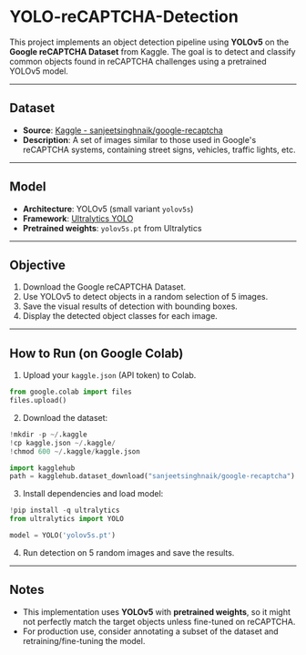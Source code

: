 # YOLO-reCAPTCHA-Detection

This project implements an object detection pipeline using **YOLOv5** on the **Google reCAPTCHA Dataset** from Kaggle. The goal is to detect and classify common objects found in reCAPTCHA challenges using a pretrained YOLOv5 model.

---

## Dataset

- **Source**: [Kaggle - sanjeetsinghnaik/google-recaptcha](https://www.kaggle.com/datasets/sanjeetsinghnaik/google-recaptcha)
- **Description**: A set of images similar to those used in Google's reCAPTCHA systems, containing street signs, vehicles, traffic lights, etc.

---

## Model

- **Architecture**: YOLOv5 (small variant `yolov5s`)
- **Framework**: [Ultralytics YOLO](https://github.com/ultralytics/ultralytics)
- **Pretrained weights**: `yolov5s.pt` from Ultralytics

---

## Objective

1. Download the Google reCAPTCHA Dataset.
2. Use YOLOv5 to detect objects in a random selection of 5 images.
3. Save the visual results of detection with bounding boxes.
4. Display the detected object classes for each image.

---

## How to Run (on Google Colab)

1. Upload your `kaggle.json` (API token) to Colab.

```python
from google.colab import files
files.upload()
````

2. Download the dataset:

```python
!mkdir -p ~/.kaggle
!cp kaggle.json ~/.kaggle/
!chmod 600 ~/.kaggle/kaggle.json

import kagglehub
path = kagglehub.dataset_download("sanjeetsinghnaik/google-recaptcha")
```

3. Install dependencies and load model:

```python
!pip install -q ultralytics
from ultralytics import YOLO

model = YOLO('yolov5s.pt')
```

4. Run detection on 5 random images and save the results.

---

## Notes

* This implementation uses **YOLOv5** with **pretrained weights**, so it might not perfectly match the target objects unless fine-tuned on reCAPTCHA.
* For production use, consider annotating a subset of the dataset and retraining/fine-tuning the model.
